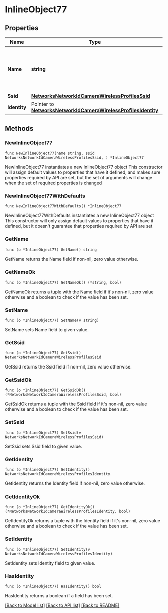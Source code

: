 # InlineObject77

## Properties

Name | Type | Description | Notes
------------ | ------------- | ------------- | -------------
**Name** | **string** | The name of the camera wireless profile. This parameter is required. | 
**Ssid** | [**NetworksNetworkIdCameraWirelessProfilesSsid**](NetworksNetworkIdCameraWirelessProfilesSsid.md) |  | 
**Identity** | Pointer to [**NetworksNetworkIdCameraWirelessProfilesIdentity**](NetworksNetworkIdCameraWirelessProfilesIdentity.md) |  | [optional] 

## Methods

### NewInlineObject77

`func NewInlineObject77(name string, ssid NetworksNetworkIdCameraWirelessProfilesSsid, ) *InlineObject77`

NewInlineObject77 instantiates a new InlineObject77 object
This constructor will assign default values to properties that have it defined,
and makes sure properties required by API are set, but the set of arguments
will change when the set of required properties is changed

### NewInlineObject77WithDefaults

`func NewInlineObject77WithDefaults() *InlineObject77`

NewInlineObject77WithDefaults instantiates a new InlineObject77 object
This constructor will only assign default values to properties that have it defined,
but it doesn't guarantee that properties required by API are set

### GetName

`func (o *InlineObject77) GetName() string`

GetName returns the Name field if non-nil, zero value otherwise.

### GetNameOk

`func (o *InlineObject77) GetNameOk() (*string, bool)`

GetNameOk returns a tuple with the Name field if it's non-nil, zero value otherwise
and a boolean to check if the value has been set.

### SetName

`func (o *InlineObject77) SetName(v string)`

SetName sets Name field to given value.


### GetSsid

`func (o *InlineObject77) GetSsid() NetworksNetworkIdCameraWirelessProfilesSsid`

GetSsid returns the Ssid field if non-nil, zero value otherwise.

### GetSsidOk

`func (o *InlineObject77) GetSsidOk() (*NetworksNetworkIdCameraWirelessProfilesSsid, bool)`

GetSsidOk returns a tuple with the Ssid field if it's non-nil, zero value otherwise
and a boolean to check if the value has been set.

### SetSsid

`func (o *InlineObject77) SetSsid(v NetworksNetworkIdCameraWirelessProfilesSsid)`

SetSsid sets Ssid field to given value.


### GetIdentity

`func (o *InlineObject77) GetIdentity() NetworksNetworkIdCameraWirelessProfilesIdentity`

GetIdentity returns the Identity field if non-nil, zero value otherwise.

### GetIdentityOk

`func (o *InlineObject77) GetIdentityOk() (*NetworksNetworkIdCameraWirelessProfilesIdentity, bool)`

GetIdentityOk returns a tuple with the Identity field if it's non-nil, zero value otherwise
and a boolean to check if the value has been set.

### SetIdentity

`func (o *InlineObject77) SetIdentity(v NetworksNetworkIdCameraWirelessProfilesIdentity)`

SetIdentity sets Identity field to given value.

### HasIdentity

`func (o *InlineObject77) HasIdentity() bool`

HasIdentity returns a boolean if a field has been set.


[[Back to Model list]](../README.md#documentation-for-models) [[Back to API list]](../README.md#documentation-for-api-endpoints) [[Back to README]](../README.md)


